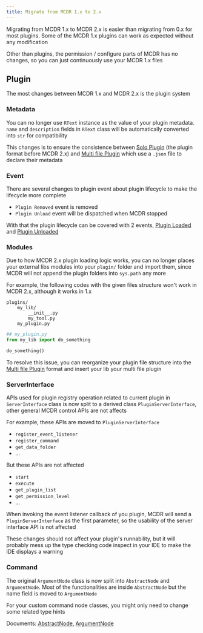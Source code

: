 ```yaml
---
title: Migrate from MCDR 1.x to 2.x
---
```


Migrating from MCDR 1.x to MCDR 2.x is easier than migrating from 0.x
for most plugins. Some of the MCDR 1.x plugins can work as expected
without any modification

Other than plugins, the permission / configure parts of MCDR has no
changes, so you can just continuously use your MCDR 1.x files

## Plugin

The most changes between MCDR 1.x and MCDR 2.x is the plugin system

### Metadata

You can no longer use `RText` instance as the value of your plugin
metadata. `name` and `description` fields in `RText` class will be
automatically converted into `str` for compatibility

This changes is to ensure the consistence between [Solo
Plugin](../plugin_dev/plugin_format.html#solo-plugin) (the plugin format
before MCDR 2.x) and [Multi file
Plugin](../plugin_dev/plugin_format.html#multi-file-plugin) which use a
`.json` file to declare their metadata

### Event

There are several changes to plugin event about plugin lifecycle to make
the lifecycle more complete

-   `Plugin Removed` event is removed
-   `Plugin Unload` event will be dispatched when MCDR stopped

With that the plugin lifecycle can be covered with 2 events, [Plugin
Loaded](../plugin_dev/event.html#plugin-loaded) and [Plugin
Unloaded](../plugin_dev/event.html#plugin-unloaded)

### Modules

Due to how MCDR 2.x plugin loading logic works, you can no longer places
your external libs modules into your `plugin/` folder and import them,
since MCDR will not append the plugin folders into `sys.path` any more

For example, the following codes with the given files structure won\'t
work in MCDR 2.x, although it works in 1.x

``` 
plugins/
    my_lib/
        __init__.py
        my_tool.py
    my_plugin.py
```

``` python
## my_plugin.py
from my_lib import do_something

do_something()
```

To resolve this issue, you can reorganize your plugin file structure
into the [Multi file
Plugin](../plugin_dev/plugin_format.html#multi-file-plugin) format and
insert your lib your multi file plugin

### ServerInterface

APIs used for plugin registry operation related to current plugin in
`ServerInterface` class is now split to a derived class
`PluginServerInterface`, other general MCDR control APIs are not affects

For example, these APIs are moved to `PluginServerInterface`

-   `register_event_listener`
-   `register_command`
-   `get_data_folder`
-   \...

But these APIs are not affected

-   `start`
-   `execute`
-   `get_plugin_list`
-   `get_permission_level`
-   \...

When invoking the event listener callback of you plugin, MCDR will send
a `PluginServerInterface` as the first parameter, so the usability of
the server interface API is not affected

These changes should not affect your plugin\'s runnability, but it will
probably mess up the type checking code inspect in your IDE to make the
IDE displays a warning

### Command

The original `ArgumentNode` class is now split into `AbstractNode` and
`ArgumentNode`. Most of the functionalities are inside `AbstractNode`
but the name field is moved to `ArgumentNode`

For your custom command node classes, you might only need to change some
related type hints

Documents: [AbstractNode](../plugin_dev/command.html#abstractnode),
[ArgumentNode](../plugin_dev/command.html#argumentnode)
